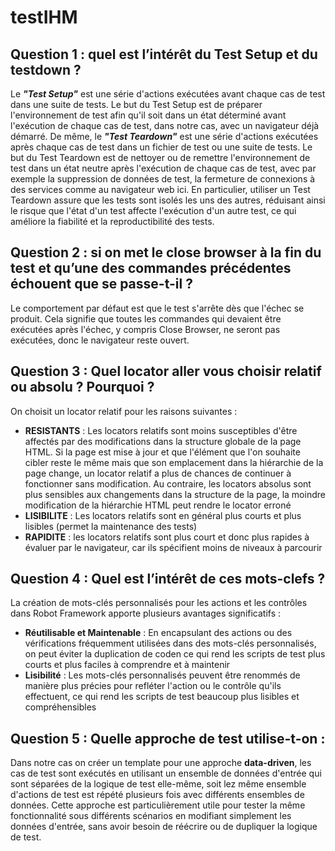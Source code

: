 # testIHM
## Question 1 : quel est l’intérêt du Test Setup et du testdown ?
Le ***"Test Setup"*** est une série d'actions exécutées avant chaque cas de test dans une suite de tests. Le but du Test Setup est de préparer l'environnement de test afin qu'il soit dans un état déterminé avant l'exécution de chaque cas de test, dans notre cas, avec un navigateur déjà démarré.
De même, le ***"Test Teardown"*** est une série d'actions exécutées après chaque cas de test dans un fichier de test ou une suite de tests. Le but du Test Teardown est de nettoyer ou de remettre l'environnement de test dans un état neutre après l'exécution de chaque cas de test, avec par exemple la suppression de données de test, la fermeture de connexions à des services comme au navigateur web ici.
En particulier, utiliser un Test Teardown assure que les tests sont isolés les uns des autres, réduisant ainsi le risque que l'état d'un test affecte l'exécution d'un autre test, ce qui améliore la fiabilité et la reproductibilité des tests. 

## Question 2 : si on met le close browser à la fin du test et qu’une des commandes précédentes échouent que se passe-t-il ?
Le comportement par défaut est que le test s'arrête dès que l'échec se produit. Cela signifie que toutes les commandes qui devaient être exécutées après l'échec, y compris Close Browser, ne seront pas exécutées, donc le navigateur reste ouvert.

## Question 3 :  Quel locator aller vous choisir relatif ou absolu ? Pourquoi ?
On choisit un locator relatif pour les raisons suivantes : 
- **RESISTANTS** : Les locators relatifs sont moins susceptibles d'être affectés par des modifications dans la structure globale de la page HTML. Si la page est mise à jour et que l'élément que l'on souhaite cibler reste le même mais que son emplacement dans la hiérarchie de la page change, un locator relatif a plus de chances de continuer à fonctionner sans modification. Au contraire, les locators absolus sont plus sensibles aux changements dans la structure de la page, la moindre modification de la hiérarchie HTML peut rendre le locator erroné
- **LISIBILITE** : Les locators relatifs sont en général plus courts et plus lisibles (permet la maintenance des tests)
- **RAPIDITE** : les locators relatifs sont plus court et donc plus rapides à évaluer par le navigateur, car ils spécifient moins de niveaux à parcourir

## Question 4 : Quel est l’intérêt de ces mots-clefs ?
La création de mots-clés personnalisés pour les actions et les contrôles dans Robot Framework apporte plusieurs avantages significatifs : 
- **Réutilisable et Maintenable** : En encapsulant des actions ou des vérifications fréquemment utilisées dans des mots-clés personnalisés, on peut éviter la duplication de coden ce qui rend les scripts de test plus courts et plus faciles à comprendre et à maintenir
- **Lisibilité** : Les mots-clés personnalisés peuvent être renommés de manière plus précies pour refléter l'action ou le contrôle qu'ils effectuent, ce qui rend les scripts de test beaucoup plus lisibles et compréhensibles

## Question 5 : Quelle approche de test utilise-t-on :
Dans notre cas on créer un template pour une approche **data-driven**, les cas de test sont exécutés en utilisant un ensemble de données d'entrée qui sont séparées de la logique de test elle-même, soit lez même ensemble d'actions de test est répété plusieurs fois avec différents ensembles de données. Cette approche est particulièrement utile pour tester la même fonctionnalité sous différents scénarios en modifiant simplement les données d'entrée, sans avoir besoin de réécrire ou de dupliquer la logique de test.

 




